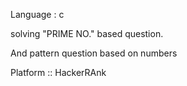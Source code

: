 Language : c

solving "PRIME NO." based question.

And pattern question based on numbers

Platform :: HackerRAnk
